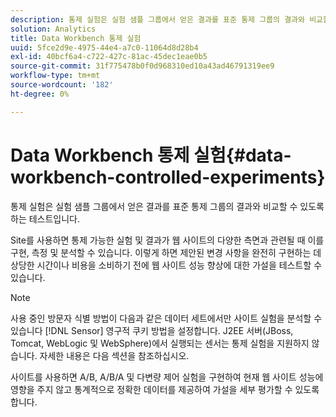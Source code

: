 ```yaml
---
description: 통제 실험은 실험 샘플 그룹에서 얻은 결과를 표준 통제 그룹의 결과와 비교할 수 있도록 하는 테스트입니다.
solution: Analytics
title: Data Workbench 통제 실험
uuid: 5fce2d9e-4975-44e4-a7c0-11064d8d28b4
exl-id: 40bcf6a4-c722-427c-81ac-45dec1eae0b5
source-git-commit: 31f775478b0f0d968310ed10a43ad46791319ee9
workflow-type: tm+mt
source-wordcount: '182'
ht-degree: 0%

---
```


# Data Workbench 통제 실험{#data-workbench-controlled-experiments}

통제 실험은 실험 샘플 그룹에서 얻은 결과를 표준 통제 그룹의 결과와 비교할 수 있도록 하는 테스트입니다.

Site를 사용하면 통제 가능한 실험 및 결과가 웹 사이트의 다양한 측면과 관련될 때 이를 구현, 측정 및 분석할 수 있습니다. 이렇게 하면 제안된 변경 사항을 완전히 구현하는 데 상당한 시간이나 비용을 소비하기 전에 웹 사이트 성능 향상에 대한 가설을 테스트할 수 있습니다.

>[!NOTE]
>
>사용 중인 방문자 식별 방법이 다음과 같은 데이터 세트에서만 사이트 실험을 분석할 수 있습니다 [!DNL Sensor] 영구적 쿠키 방법을 설정합니다. J2EE 서버(JBoss, Tomcat, WebLogic 및 WebSphere)에서 실행되는 센서는 통제 실험을 지원하지 않습니다. 자세한 내용은 다음 섹션을 참조하십시오.

사이트를 사용하면 A/B, A/B/A 및 다변량 제어 실험을 구현하여 현재 웹 사이트 성능에 영향을 주지 않고 통계적으로 정확한 데이터를 제공하여 가설을 세부 평가할 수 있도록 합니다.
